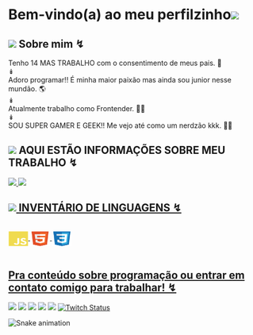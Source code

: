 # Bem-vindo(a) ao meu perfilzinho<img width="85" src="https://picrew.me/shareImg/org/202205/1515476_3QQkKBnK.png">
## <img aling="left" width="70" src="https://picrew.me/shareImg/org/202205/1515476_c1IyZPcJ.png"> Sobre mim ↯
Tenho 14 MAS TRABALHO com o consentimento de meus pais. 🤠<br/>
↡<br/>
Adoro programar!! É minha maior paixão mas ainda sou junior nesse mundão. 🌎<br/>
↡<br/>
Atualmente trabalho como Frontender. 👨‍💻<br/>
↡<br/>
SOU SUPER GAMER E GEEK!! Me vejo até como um nerdzão kkk. 🐱‍👤

## <img aling="left" width="70" src="https://picrew.me/shareImg/org/202205/1515476_aedzECJ5.png"> AQUI ESTÃO INFORMAÇÕES SOBRE MEU TRABALHO ↯

 <div>
  <a href="https://github.com/Lipetom">
  <img height="180em" src="https://github-readme-stats.vercel.app/api?username=Lipetom&show_icons=true&theme=merko&include_all_commits=true&count_private=true"/>
  <img height="180em" src="https://github-readme-stats.vercel.app/api/top-langs/?username=Lipetom&layout=compact&langs_count=6&theme=merko"/>
</div>
 
 ## <img aling="left" width="70" src="https://cdn-icons-png.flaticon.com/256/6970/6970315.png"> INVENTÁRIO DE LINGUAGENS ↯
 
<div style="display: inline_block"><br/>
  <img align="center" alt="Js" height="30" width="40" src="https://raw.githubusercontent.com/devicons/devicon/master/icons/javascript/javascript-plain.svg">
  <img align="center" alt="HTML" height="30" width="40" src="https://raw.githubusercontent.com/devicons/devicon/master/icons/html5/html5-original.svg">
  <img align="center" alt="CSS" height="30" width="40" src="https://raw.githubusercontent.com/devicons/devicon/master/icons/css3/css3-original.svg">
</div>
 
 <br>
 
  ## Pra conteúdo sobre programação ou entrar em contato comigo para trabalhar! ↯
 
<div> 
  <a href="https://www.youtube.com/channel/UC7hdA2GmpC1TwN83hP1NBvw" target="_blank"><img src="https://img.shields.io/badge/YouTube-FF0000?style=for-the-badge&logo=youtube&logoColor=white" target="_blank"></a>
  <a href="https://instagram.com/fellipe_toper/" target="_blank"><img src="https://img.shields.io/badge/-Instagram-%23E4405F?style=for-the-badge&logo=instagram&logoColor=white" target="_blank"></a>
 <a href="https://discord.com/channels/587772504605458501/831613560697913374" target="_blank"><img src="https://img.shields.io/badge/Discord-7289DA?style=for-the-badge&logo=discord&logoColor=white" target="_blank"></a> 
  <a href = "mailto:fellipefagp@gmail.com"><img src="https://img.shields.io/badge/-Gmail-%23333?style=for-the-badge&logo=gmail&logoColor=white" target="_blank"></a>
  <a href="https://www.linkedin.com/in/ricardohdias" target="_blank"><img src="https://img.shields.io/badge/-LinkedIn-%230077B5?style=for-the-badge&logo=linkedin&logoColor=white" target="_blank"></a> 
  <a href="https://www.twitch.tv/lipetom" target="_blank"><img alt="Twitch Status" src="https://img.shields.io/twitch/status/Lipetom?color=green&logo=twitch&logoColor=green&style=for-the-badge"></a> 

  ![Snake animation](https://github.com/Lipetom/Lipetom/blob/output/github-contribution-grid-snake.svg)
 
</div>
